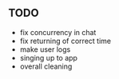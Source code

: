 ## TODO
- fix concurrency in chat
- fix returning of correct time
- make user logs
- singing up to app
- overall cleaning